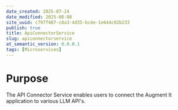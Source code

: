 ```yaml
---
date_created: 2025-07-24
date_modified: 2025-08-08
site_uuid: c797f487-c8a3-4d35-bc4e-1e644c02b233
publish: true
title: ApiConnectorService
slug: apiconnectorservice
at_semantic_version: 0.0.0.1
tags: [Microservices]
---
```

# Purpose
The API Connector Service enables users to connect the Augment It application to various LLM API's. 

